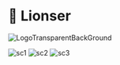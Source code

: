 # 🦁 **Lionser**
![LogoTransparentBackGround](https://user-images.githubusercontent.com/57360358/85826340-16dbd980-b78d-11ea-98c1-fc5abffb8b2e.png)

![sc1](https://user-images.githubusercontent.com/57360358/85826924-d16bdc00-b78d-11ea-8169-77e71178ea3c.png)
![sc2](https://user-images.githubusercontent.com/57360358/85826929-d29d0900-b78d-11ea-8e3d-d7cbede1200d.png)
![sc3](https://user-images.githubusercontent.com/57360358/85826933-d597f980-b78d-11ea-98b2-4b5b2bd4f256.png)
